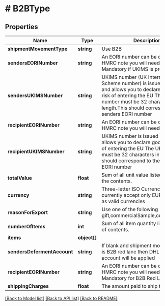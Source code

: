 # # B2BType

## Properties

Name | Type | Description | Notes
------------ | ------------- | ------------- | -------------
**shipmentMovementType** | **string** | Use B2B |
**sendersEORINumber** | **string** | An EORI number can be obtained from HMRC note you will need an XI EORI. Mandatory if UKIMS is provided | [optional]
**sendersUKIMSNumber** | **string** | UKIMS number (UK Internal Market Scheme number) is issued by HMRC and allows you to declare goods not at risk of entering the EU The UKIMS number must be 32 characters in length.This should correspond to the senders EORI number | [optional]
**recipientEORINumber** | **string** | An EORI number can be obtained from HMRC note you will need an XI EORI | [optional]
**recipientUKIMSNumber** | **string** | UKIMS number is issued by HMRC and allows you to declare goods not at risk of entering the EU The UKIMS number must be 32 characters in length. This should correspond to the recipients EORI number | [optional]
**totalValue** | **float** | Sum of all unit value listed as part of the contents. |
**currency** | **string** | Three-letter ISO Currency code. We currently accept only EUR, GBP &amp; USD as valid currencies | [optional]
**reasonForExport** | **string** | Use one of the following gift,commercialSample,commercialSale |
**numberOfItems** | **int** | Sum of all item quantity listed as part of contents. |
**items** | **object[]** |  | [optional]
**sendersDefermentAccount** | **string** | If blank and shipment movement type is B2B red lane then DHL deferment account will be applied | [optional]
**recipientEORINumber** | **string** | An EORI number can be obtained from HMRC note you will need an XI EORI. Mandatory for B2B Red Lane | [optional]
**shippingCharges** | **float** | The amount paid to ship the item. |

[[Back to Model list]](../../README.md#models) [[Back to API list]](../../README.md#endpoints) [[Back to README]](../../README.md)
